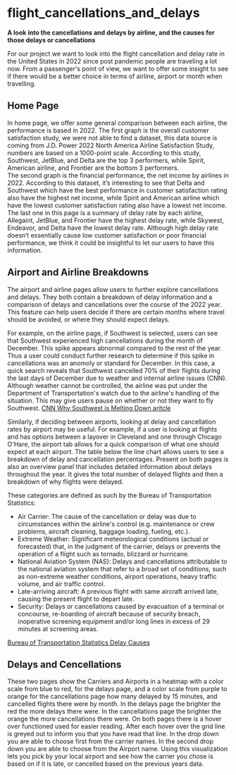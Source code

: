 # flight_cancellations_and_delays
**A look into the cancellations and delays by airline, and the causes for those delays or cancellations**

For our project we want to look into the flight cancellation and delay rate in the United States in 2022 since post pandemic people are traveling a lot now. From a passenger's point of view, we want to offer some insight to see if there would be a better choice in terms of airline, airport or month when travelling. 

## Home Page
In home page, we offer some general comparison between each airline, the performance is based in 2022. The first graph is the overall customer satisfaction study, we were not able to find a dataset, this data source is coming from J.D. Power 2022 North America Airline Satisfaction Study, numbers are based on a 1000-point scale. According to this study, Southwest, JetBlue, and Delta are the top 3 performers, while Spirit, American airline, and Frontier are the bottom 3 performers.  
The second graph is the financial performance, the net income by airlines in 2022. According to this dataset, it’s interesting to see that Delta and Southwest which have the best performance in customer satisfaction rating also have the highest net income, while Spirit and American airline which have the lowest customer satisfaction rating also have a lowest net income. 
The last one in this page is a summary of delay rate by each airline, Allegaint, JetBlue, and Frontier have the highest delay rate, while Skywest, Endeavor, and Delta have the lowest delay rate. Although high delay rate doesn’t essentially cause low customer satisfaction or poor financial performance, we think it could be insightful to let our users to have this information.

## Airport and Airline Breakdowns
The airport and airline pages allow users to further explore cancellations and delays. They both contain a breakdown of delay information and a comparison of delays and cancellations over the course of the 2022 year. This feature can help users decide if there are certain months where travel should be avoided, or where they should expect delays. 

For example, on the airline page, if Southwest is selected, users can see that Southwest experienced high cancellations during the month of December. This spike appears abnormal compared to the rest of the year. Thus a user could conduct further research to determine if this spike in cancellations was an anomoly or standard for December. In this case, a quick search reveals that Southwest cancelled 70% of their flights during the last days of December due to weather and internal airline issues (CNN). Although weather cannot be controlled, the airline was put under the Department of Transportation's watch due to the airline's handling of the situation. This may give users pause on whether or not they want to fly Southwest. 
[CNN Why Southwest is Melting Down aritcle](https://www.cnn.com/2022/12/27/business/southwest-airlines-service-meltdown/index.html)

Similarly, if deciding between airports, looking at delay and cancellation rates by airport may be useful. For example, if a user is looking at flights and has options between a layover in Cleveland and one through Chicago O'Hare, the airport tab allows for a quick comparison of what one should expect at each airport. The table below the line chart allows users to see a breakdown of delay and cancellation percentages. 
Present on both pages is also an overview panel that includes detailed information about delays throughout the year. It gives the total number of delayed flights and then a breakdown of why flights were delayed. 

These categories are defined as such by the Bureau of Transportation Statistics:

- Air Carrier: The cause of the cancellation or delay was due to circumstances within the airline's control (e.g. maintenance or crew problems, aircraft cleaning, baggage loading, fueling, etc.).
- Extreme Weather: Significant meteorological conditions (actual or forecasted) that, in the judgment of the carrier, delays or prevents the operation of a flight such as tornado, blizzard or hurricane.
- National Aviation System (NAS): Delays and cancellations attributable to the national aviation system that refer to a broad set of conditions, such as non-extreme weather conditions, airport operations, heavy traffic volume, and air traffic control.
- Late-arriving aircraft: A previous flight with same aircraft arrived late, causing the present flight to depart late.
- Security: Delays or cancellations caused by evacuation of a terminal or concourse, re-boarding of aircraft because of security breach, inoperative screening equipment and/or long lines in excess of 29 minutes at screening areas.

[Bureau of Transportation Statistics Delay Causes](https://www.bts.gov/topics/airlines-and-airports/understanding-reporting-causes-flight-delays-and-cancellations)

## Delays and Cencellations ##
These two pages show the Carriers and Airports in a heatmap with a color scale from blue to red, for the delays page, and a color scale from purple to orange for the cancellations page how many delayed by 15 minutes, and cancelled flights there were by month.  In the delays page the brighter the red the more delays there were.  In the cancellations page the brighter the orange the more cancellations there were.  On both pages there is a hover over functioned used for easier reading.  After each hover over the grid line is greyed out to inform you that you have read that line.  In the drop down you are able to choose first from the carrier names.  In the second drop down you are able to choose from the Airport name.  Using this visualization lets you pick by your local airport and see how the carrier you chose is based on if it is late, or cancelled based on the previous years data.  
